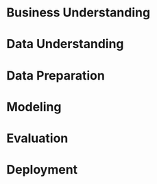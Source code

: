 # Business Understanding

# Data Understanding

# Data Preparation

# Modeling

# Evaluation

# Deployment